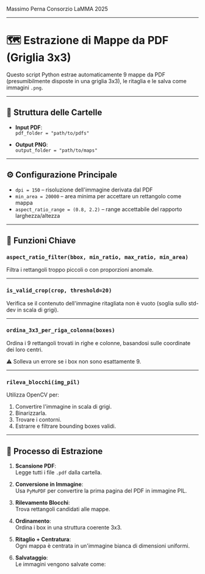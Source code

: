 Massimo Perna
Consorzio LaMMA
2025

---


# 🗺️ Estrazione di Mappe da PDF (Griglia 3x3)

Questo script Python estrae automaticamente 9 mappe da PDF (presumibilmente disposte in una griglia 3x3), le ritaglia e le salva come immagini `.png`.

---

## 📂 Struttura delle Cartelle

- **Input PDF**:  
  `pdf_folder = "path/to/pdfs"`

- **Output PNG**:  
  `output_folder = "path/to/maps"`

---

## ⚙️ Configurazione Principale

- `dpi = 150` – risoluzione dell'immagine derivata dal PDF
- `min_area = 20000` – area minima per accettare un rettangolo come mappa
- `aspect_ratio_range = (0.8, 2.2)` – range accettabile del rapporto larghezza/altezza

---

## 🧠 Funzioni Chiave

### `aspect_ratio_filter(bbox, min_ratio, max_ratio, min_area)`

Filtra i rettangoli troppo piccoli o con proporzioni anomale.

---

### `is_valid_crop(crop, threshold=20)`

Verifica se il contenuto dell'immagine ritagliata non è vuoto (soglia sullo std-dev in scala di grigi).

---

### `ordina_3x3_per_riga_colonna(boxes)`

Ordina i 9 rettangoli trovati in righe e colonne, basandosi sulle coordinate dei loro centri.

⚠️ Solleva un errore se i box non sono esattamente 9.

---

### `rileva_blocchi(img_pil)`

Utilizza OpenCV per:

1. Convertire l'immagine in scala di grigi.
2. Binarizzarla.
3. Trovare i contorni.
4. Estrarre e filtrare bounding boxes validi.

---

## 🔄 Processo di Estrazione

1. **Scansione PDF**:  
   Legge tutti i file `.pdf` dalla cartella.

2. **Conversione in Immagine**:  
   Usa `PyMuPDF` per convertire la prima pagina del PDF in immagine PIL.

3. **Rilevamento Blocchi**:  
   Trova rettangoli candidati alle mappe.

4. **Ordinamento**:  
   Ordina i box in una struttura coerente 3x3.

5. **Ritaglio + Centratura**:  
   Ogni mappa è centrata in un'immagine bianca di dimensioni uniformi.

6. **Salvataggio**:  
   Le immagini vengono salvate come:
